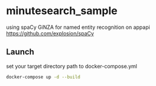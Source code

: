 # minutesearch_sample

using spaCy GiNZA for named entity recognition on appapi  
https://github.com/explosion/spaCy

## Launch
set your target directory path to docker-compose.yml
```bash
docker-compose up -d --build
```